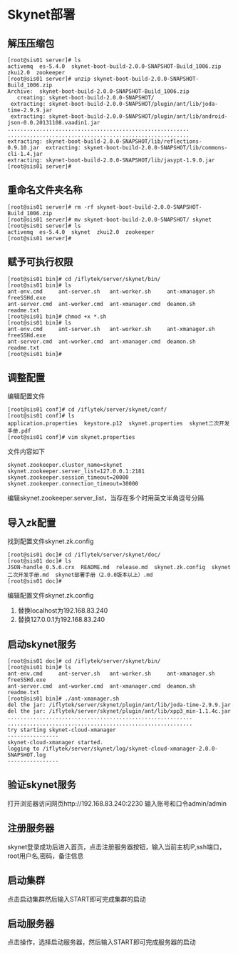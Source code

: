 # Skynet部署

## 解压压缩包
```
[root@sis01 server]# ls
activemq  es-5.4.0  skynet-boot-build-2.0.0-SNAPSHOT-Build_1006.zip  zkui2.0  zookeeper
[root@sis01 server]# unzip skynet-boot-build-2.0.0-SNAPSHOT-Build_1006.zip 
Archive:  skynet-boot-build-2.0.0-SNAPSHOT-Build_1006.zip
   creating: skynet-boot-build-2.0.0-SNAPSHOT/
 extracting: skynet-boot-build-2.0.0-SNAPSHOT/plugin/ant/lib/joda-time-2.9.9.jar  
 extracting: skynet-boot-build-2.0.0-SNAPSHOT/plugin/ant/lib/android-json-0.0.20131108.vaadin1.jar  
.........................................................
.........................................................
extracting: skynet-boot-build-2.0.0-SNAPSHOT/lib/reflections-0.9.10.jar  extracting: skynet-boot-build-2.0.0-SNAPSHOT/lib/commons-cli-1.4.jar  
extracting: skynet-boot-build-2.0.0-SNAPSHOT/lib/jasypt-1.9.0.jar 
[root@sis01 server]# 
```
## 重命名文件夹名称
```
[root@sis01 server]# rm -rf skynet-boot-build-2.0.0-SNAPSHOT-Build_1006.zip 
[root@sis01 server]# mv skynet-boot-build-2.0.0-SNAPSHOT/ skynet
[root@sis01 server]# ls
activemq  es-5.4.0  skynet  zkui2.0  zookeeper
[root@sis01 server]# 
```
## 赋予可执行权限
```
[root@sis01 bin]# cd /iflytek/server/skynet/bin/
[root@sis01 bin]# ls
ant-env.cmd     ant-server.sh   ant-worker.sh     ant-xmanager.sh  freeSSHd.exe
ant-server.cmd  ant-worker.cmd  ant-xmanager.cmd  deamon.sh        readme.txt
[root@sis01 bin]# chmod +x *.sh
[root@sis01 bin]# ls
ant-env.cmd     ant-server.sh   ant-worker.sh     ant-xmanager.sh  freeSSHd.exe
ant-server.cmd  ant-worker.cmd  ant-xmanager.cmd  deamon.sh        readme.txt
[root@sis01 bin]# 
```
## 调整配置
编辑配置文件
```
[root@sis01 conf]# cd /iflytek/server/skynet/conf/
[root@sis01 conf]# ls
application.properties  keystore.p12  skynet.properties  skynet二次开发手册.pdf
[root@sis01 conf]# vim skynet.properties 
```
文件内容如下
```
skynet.zookeeper.cluster_name=skynet
skynet.zookeeper.server_list=127.0.0.1:2181
skynet.zookeeper.session_timeout=20000
skynet.zookeeper.connection_timeout=30000
```
编辑skynet.zookeeper.server_list，当存在多个时用英文半角逗号分隔
## 导入zk配置
找到配置文件skynet.zk.config
```
[root@sis01 doc]# cd /iflytek/server/skynet/doc/
[root@sis01 doc]# ls
JSON-handle_0.5.6.crx  README.md  release.md  skynet.zk.config  skynet二次开发手册.md  skynet部署手册（2.0.0版本以上）.md
[root@sis01 doc]# 
```
编辑配置文件skynet.zk.config
1. 替换localhost为192.168.83.240
2. 替换127.0.0.1为192.168.83.240
## 启动skynet服务
```
[root@sis01 doc]# cd /iflytek/server/skynet/bin/
[root@sis01 bin]# ls
ant-env.cmd     ant-server.sh   ant-worker.sh     ant-xmanager.sh  freeSSHd.exe
ant-server.cmd  ant-worker.cmd  ant-xmanager.cmd  deamon.sh        readme.txt
[root@sis01 bin]# ./ant-xmanager.sh 
del the jar: /iflytek/server/skynet/plugin/ant/lib/joda-time-2.9.9.jar
del the jar: /iflytek/server/skynet/plugin/ant/lib/xpp3_min-1.1.4c.jar
..........................................................
..........................................................
try starting skynet-cloud-xmanager
----------------
skynet-cloud-xmanager started.
logging to /iflytek/server/skynet/log/skynet-cloud-xmanager-2.0.0-SNAPSHOT.log
----------------
```
## 验证skynet服务
打开浏览器访问网页http://192.168.83.240:2230 输入账号和口令admin/admin

## 注册服务器
skynet登录成功后进入首页，点击注册服务器按钮，输入当前主机IP,ssh端口，root用户名,密码，备注信息
## 启动集群
点击启动集群然后输入START即可完成集群的启动
## 启动服务器
点击操作，选择启动服务器，然后输入START即可完成服务器的启动
